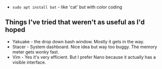 - `sudo apt install bat` - like 'cat' but with color coding


## Things I've tried that weren't as useful as I'd hoped
- Yakuake - the drop down bash window. Mostly it gets in the way.
- Stacer - System dashboard. Nice idea but way too buggy. The memory meter gets wonky fast.
- Vim - Yes it's very efficient. But I prefer Nano because it actually has a visible interface.

